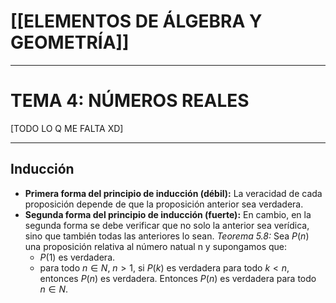 # [[ELEMENTOS DE ÁLGEBRA Y GEOMETRÍA]] 
---
# TEMA 4: NÚMEROS REALES
[TODO LO Q ME FALTA XD]

---
## Inducción
- __Primera forma del principio de inducción (débil):__ La veracidad de cada proposición depende de que la proposición anterior sea verdadera.
- __Segunda forma del principio de inducción (fuerte):__ En cambio, en la segunda forma se debe verificar que no solo la anterior sea verídica, sino que también todas las anteriores lo sean.
  _Teorema 5.8:_ Sea $P(n)$ una proposición relativa al número natual n y supongamos que:
	- $P(1)$ es verdadera.
	- para todo $n ∈ N,~n>1$, si $P(k)$ es verdadera para todo $k<n$, entonces $P(n)$ es verdadera.
  Entonces $P(n)$ es verdadera para todo $n∈N$.	  
